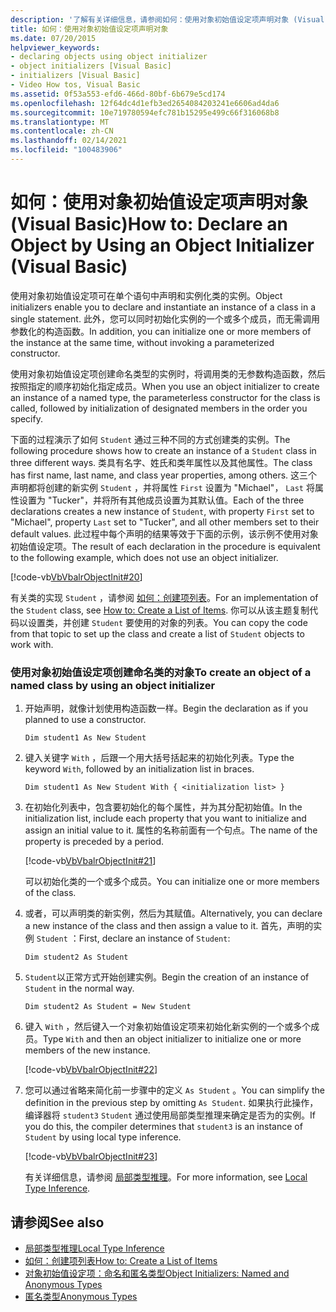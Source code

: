 ```yaml
---
description: '了解有关详细信息，请参阅如何：使用对象初始值设定项声明对象 (Visual Basic) '
title: 如何：使用对象初始值设定项声明对象
ms.date: 07/20/2015
helpviewer_keywords:
- declaring objects using object initializer
- object initializers [Visual Basic]
- initializers [Visual Basic]
- Video How tos, Visual Basic
ms.assetid: 0f53a553-efd6-466d-80bf-6b679e5cd174
ms.openlocfilehash: 12f64dc4d1efb3ed2654084203241e6606ad4da6
ms.sourcegitcommit: 10e719780594efc781b15295e499c66f316068b8
ms.translationtype: MT
ms.contentlocale: zh-CN
ms.lasthandoff: 02/14/2021
ms.locfileid: "100483906"
---
```

# <a name="how-to-declare-an-object-by-using-an-object-initializer-visual-basic"></a><span data-ttu-id="93a2c-103">如何：使用对象初始值设定项声明对象 (Visual Basic)</span><span class="sxs-lookup"><span data-stu-id="93a2c-103">How to: Declare an Object by Using an Object Initializer (Visual Basic)</span></span>

<span data-ttu-id="93a2c-104">使用对象初始值设定项可在单个语句中声明和实例化类的实例。</span><span class="sxs-lookup"><span data-stu-id="93a2c-104">Object initializers enable you to declare and instantiate an instance of a class in a single statement.</span></span> <span data-ttu-id="93a2c-105">此外，您可以同时初始化实例的一个或多个成员，而无需调用参数化的构造函数。</span><span class="sxs-lookup"><span data-stu-id="93a2c-105">In addition, you can initialize one or more members of the instance at the same time, without invoking a parameterized constructor.</span></span>  
  
 <span data-ttu-id="93a2c-106">使用对象初始值设定项创建命名类型的实例时，将调用类的无参数构造函数，然后按照指定的顺序初始化指定成员。</span><span class="sxs-lookup"><span data-stu-id="93a2c-106">When you use an object initializer to create an instance of a named type, the parameterless constructor for the class is called, followed by initialization of designated members in the order you specify.</span></span>  
  
 <span data-ttu-id="93a2c-107">下面的过程演示了如何 `Student` 通过三种不同的方式创建类的实例。</span><span class="sxs-lookup"><span data-stu-id="93a2c-107">The following procedure shows how to create an instance of a `Student` class in three different ways.</span></span> <span data-ttu-id="93a2c-108">类具有名字、姓氏和类年属性以及其他属性。</span><span class="sxs-lookup"><span data-stu-id="93a2c-108">The class has first name, last name, and class year properties, among others.</span></span> <span data-ttu-id="93a2c-109">这三个声明都将创建的新实例 `Student` ，并将属性 `First` 设置为 "Michael"， `Last` 将属性设置为 "Tucker"，并将所有其他成员设置为其默认值。</span><span class="sxs-lookup"><span data-stu-id="93a2c-109">Each of the three declarations creates a new instance of `Student`, with property `First` set to "Michael", property `Last` set to "Tucker", and all other members set to their default values.</span></span> <span data-ttu-id="93a2c-110">此过程中每个声明的结果等效于下面的示例，该示例不使用对象初始值设定项。</span><span class="sxs-lookup"><span data-stu-id="93a2c-110">The result of each declaration in the procedure is equivalent to the following example, which does not use an object initializer.</span></span>  
  
 [!code-vb[VbVbalrObjectInit#20](~/samples/snippets/visualbasic/VS_Snippets_VBCSharp/VbVbalrObjectInit/VB/Class2.vb#20)]  
  
 <span data-ttu-id="93a2c-111">有关类的实现 `Student` ，请参阅 [如何：创建项列表](../../concepts/linq/how-to-create-a-list-of-items.md)。</span><span class="sxs-lookup"><span data-stu-id="93a2c-111">For an implementation of the `Student` class, see [How to: Create a List of Items](../../concepts/linq/how-to-create-a-list-of-items.md).</span></span> <span data-ttu-id="93a2c-112">你可以从该主题复制代码以设置类，并创建 `Student` 要使用的对象的列表。</span><span class="sxs-lookup"><span data-stu-id="93a2c-112">You can copy the code from that topic to set up the class and create a list of `Student` objects to work with.</span></span>  
  
### <a name="to-create-an-object-of-a-named-class-by-using-an-object-initializer"></a><span data-ttu-id="93a2c-113">使用对象初始值设定项创建命名类的对象</span><span class="sxs-lookup"><span data-stu-id="93a2c-113">To create an object of a named class by using an object initializer</span></span>  
  
1. <span data-ttu-id="93a2c-114">开始声明，就像计划使用构造函数一样。</span><span class="sxs-lookup"><span data-stu-id="93a2c-114">Begin the declaration as if you planned to use a constructor.</span></span>  
  
     `Dim student1 As New Student`  
  
2. <span data-ttu-id="93a2c-115">键入关键字 `With` ，后跟一个用大括号括起来的初始化列表。</span><span class="sxs-lookup"><span data-stu-id="93a2c-115">Type the keyword `With`, followed by an initialization list in braces.</span></span>  
  
     `Dim student1 As New Student With { <initialization list> }`  
  
3. <span data-ttu-id="93a2c-116">在初始化列表中，包含要初始化的每个属性，并为其分配初始值。</span><span class="sxs-lookup"><span data-stu-id="93a2c-116">In the initialization list, include each property that you want to initialize and assign an initial value to it.</span></span> <span data-ttu-id="93a2c-117">属性的名称前面有一个句点。</span><span class="sxs-lookup"><span data-stu-id="93a2c-117">The name of the property is preceded by a period.</span></span>  
  
     [!code-vb[VbVbalrObjectInit#21](~/samples/snippets/visualbasic/VS_Snippets_VBCSharp/VbVbalrObjectInit/VB/Class2.vb#21)]  
  
     <span data-ttu-id="93a2c-118">可以初始化类的一个或多个成员。</span><span class="sxs-lookup"><span data-stu-id="93a2c-118">You can initialize one or more members of the class.</span></span>  
  
4. <span data-ttu-id="93a2c-119">或者，可以声明类的新实例，然后为其赋值。</span><span class="sxs-lookup"><span data-stu-id="93a2c-119">Alternatively, you can declare a new instance of the class and then assign a value to it.</span></span> <span data-ttu-id="93a2c-120">首先，声明的实例 `Student` ：</span><span class="sxs-lookup"><span data-stu-id="93a2c-120">First, declare an instance of `Student`:</span></span>  
  
     `Dim student2 As Student`  
  
5. <span data-ttu-id="93a2c-121">`Student`以正常方式开始创建实例。</span><span class="sxs-lookup"><span data-stu-id="93a2c-121">Begin the creation of an instance of `Student` in the normal way.</span></span>  
  
     `Dim student2 As Student = New Student`  
  
6. <span data-ttu-id="93a2c-122">键入 `With` ，然后键入一个对象初始值设定项来初始化新实例的一个或多个成员。</span><span class="sxs-lookup"><span data-stu-id="93a2c-122">Type `With` and then an object initializer to initialize one or more members of the new instance.</span></span>  
  
     [!code-vb[VbVbalrObjectInit#22](~/samples/snippets/visualbasic/VS_Snippets_VBCSharp/VbVbalrObjectInit/VB/Class2.vb#22)]  
  
7. <span data-ttu-id="93a2c-123">您可以通过省略来简化前一步骤中的定义 `As Student` 。</span><span class="sxs-lookup"><span data-stu-id="93a2c-123">You can simplify the definition in the previous step by omitting `As Student`.</span></span> <span data-ttu-id="93a2c-124">如果执行此操作，编译器将 `student3` `Student` 通过使用局部类型推理来确定是否为的实例。</span><span class="sxs-lookup"><span data-stu-id="93a2c-124">If you do this, the compiler determines that `student3` is an instance of `Student` by using local type inference.</span></span>  
  
     [!code-vb[VbVbalrObjectInit#23](~/samples/snippets/visualbasic/VS_Snippets_VBCSharp/VbVbalrObjectInit/VB/Class2.vb#23)]  
  
     <span data-ttu-id="93a2c-125">有关详细信息，请参阅 [局部类型推理](../variables/local-type-inference.md)。</span><span class="sxs-lookup"><span data-stu-id="93a2c-125">For more information, see [Local Type Inference](../variables/local-type-inference.md).</span></span>  
  
## <a name="see-also"></a><span data-ttu-id="93a2c-126">请参阅</span><span class="sxs-lookup"><span data-stu-id="93a2c-126">See also</span></span>

- [<span data-ttu-id="93a2c-127">局部类型推理</span><span class="sxs-lookup"><span data-stu-id="93a2c-127">Local Type Inference</span></span>](../variables/local-type-inference.md)
- [<span data-ttu-id="93a2c-128">如何：创建项列表</span><span class="sxs-lookup"><span data-stu-id="93a2c-128">How to: Create a List of Items</span></span>](../../concepts/linq/how-to-create-a-list-of-items.md)
- [<span data-ttu-id="93a2c-129">对象初始值设定项：命名和匿名类型</span><span class="sxs-lookup"><span data-stu-id="93a2c-129">Object Initializers: Named and Anonymous Types</span></span>](object-initializers-named-and-anonymous-types.md)
- [<span data-ttu-id="93a2c-130">匿名类型</span><span class="sxs-lookup"><span data-stu-id="93a2c-130">Anonymous Types</span></span>](anonymous-types.md)
